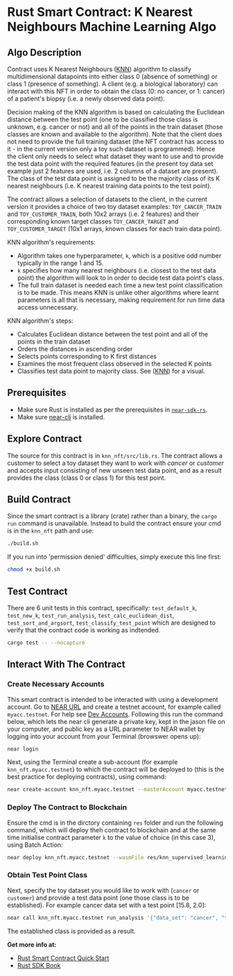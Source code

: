 # Rust Smart Contract: K Nearest Neighbours Machine Learning Algo

## Algo Description

Contract uses K Nearest Neighbours ([KNN](https://en.wikipedia.org/wiki/K-nearest_neighbors_algorithm)) algorithm to classify multidimensional datapoints into either class 0 (absence of something) or class 1 (presence of something). A client (e.g. a biological laboratory) can interact with this NFT in order to obtain the class (0: no cancer, or 1: cancer) of a patient's biopsy (i.e. a newly observed data point). 

Decision making of the KNN algorithm is based on calculating the Euclidean distance between the test point (one to be classified those class is unknown, e.g. cancer or not) and all of the points in the train dataset (those classes are known and available to the algorithm). 
Note that the client does not need to provide the full training dataset (the NFT contract has access to it - in the current version only a toy such dataset is programmed). Hence the client only needs to select what dataset they want to use and to provide the test data point with the required features (in the present toy data set example just 2 features are used, i.e. 2 columns of a dataset are present). 
The class of the test data point is assigned to be the majority class of its K nearest neighbours (i.e. K nearest training data points to the test point).

The contract allows a selection of datasets to the client, in the current version it provides a choice of two toy dataset examples: `TOY_CANCER_TRAIN` and `TOY_CUSTOMER_TRAIN`, both 10x2 arrays (i.e. 2 features) and their corresponding known target classes `TOY_CANCER_TARGET` and `TOY_CUSTOMER_TARGET` (10x1 arrays, known classes for each train data point). 

KNN algorithm's requirements:
- Algorithm takes one hyperparameter, `k`, which is a positive odd number typically in the range 1 and 15.
- `k` specifies how many nearest neighbours (i.e. closest to the test data point) the algorithm will look to in order to decide test data point's class.
- The full train dataset is needed each time a new test point classification is to be made. This means KNN is unlike other algorithms where learnt parameters is all that is necessary, making requirement for run time data access unnecessary.

KNN algorithm's steps:
- Calculates Euclidean distance between the test point and all of the points in the train dataset
- Orders the distances in ascending order
- Selects points corresponding to K first distances
- Examines the most frequent class observed in the selected K points
- Classifies test data point to majority class. 
See ([KNN](https://en.wikipedia.org/wiki/K-nearest_neighbors_algorithm)) for a visual. 

## Prerequisites
  * Make sure Rust is installed as per the prerequisites in [`near-sdk-rs`](https://github.com/near/near-sdk-rs).
  * Make sure [near-cli](https://github.com/near/near-cli) is installed.

## Explore Contract
The source for this contract is in `knn_nft/src/lib.rs`. The contract allows a customer to select a toy dataset they want to work with _cancer_ or _customer_ and accepts input consisting of new unseen test data point, and as a result provides the class (class 0 or class 1) for this test point.

## Build Contract
Since the smart contract is a library (crate) rather than a binary, the `cargo run` command is unavailable. Instead to build the contract ensure your cmd is in the `knn_nft` path and use:
```bash
./build.sh
```
If you run into 'permission denied' difficulties, simply execute this line first:
```bash
chmod +x build.sh
```

## Test Contract
There are 6 unit tests in this contract, specifically: `test_default_k`, `test_new_k`, `test_run_analysis`, `test_calc_euclidean_dist`, `test_sort_and_argsort`, `test_classify_test_point` which are designed to verify that the contract code is working as indtended.
```bash
cargo test -- --nocapture
```

## Interact With The Contract

### Create Necessary Accounts

This smart contract is intended to be interacted with using a development account. Go to [NEAR URL](https://wallet.testnet.near.org) and create a testnet account, for example called `myacc.testnet`. For help see [Dev Accounts](https://docs.near.org/docs/concepts/account#dev-accounts). Following this run the command below, which lets the near cli generate a private key, kept in the jason file on your computer, and public key as a URL parameter to NEAR wallet by logging into your account from your Terminal (browswer opens up):
```bash
near login
```

Next, using the Terminal create a sub-account (for example `knn_nft.myacc.testnet`) to which the contract will be deployed to (this is the best practice for deploying contracts), using command:
```bash
near create-account knn_nft.myacc.testnet --masterAccount myacc.testnet
```

### Deploy The Contract to Blockchain
Ensure the cmd is in the dirctory containing `res` folder and run the following command, which will deploy theh contract to blockchain and at the same time initialise contract parameter `k` to the value of choice (in this case 3), using Batch Action:
```bash
near deploy knn_nft.myacc.testnet --wasmFile res/knn_supervised_learning.wasm --initFunction 'new' --initArgs '{"k": 3}'
```

### Obtain Test Point Class
Next, specify the toy dataset you would like to work with (`cancer` or `customer`) and provide a test data point (one those class is to be established). For example cancer data set with a test point [15.8, 2.0]:
```bash
near call knn_nft.myacc.testnet run_analysis '{"data_set": "cancer", "test_point": [13.9, 1.9]}' --accountId myacc.testnet
```
The established class is provided as a result.

**Get more info at:**

* [Rust Smart Contract Quick Start](https://docs.near.org/docs/develop/contracts/rust/intro)
* [Rust SDK Book](https://www.near-sdk.io/)
